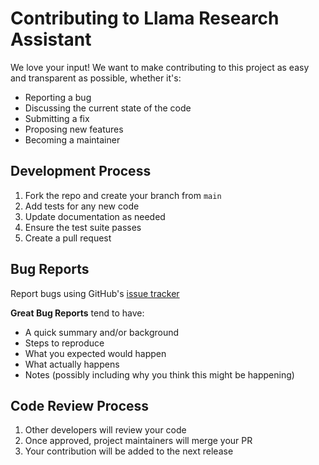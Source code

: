 # Contributing to Llama Research Assistant

We love your input! We want to make contributing to this project as easy and transparent as possible, whether it's:

- Reporting a bug
- Discussing the current state of the code
- Submitting a fix
- Proposing new features
- Becoming a maintainer

## Development Process

1. Fork the repo and create your branch from `main`
2. Add tests for any new code
3. Update documentation as needed
4. Ensure the test suite passes
5. Create a pull request

## Bug Reports

Report bugs using GitHub's [issue tracker](../../issues)

**Great Bug Reports** tend to have:
- A quick summary and/or background
- Steps to reproduce
- What you expected would happen
- What actually happens
- Notes (possibly including why you think this might be happening)

## Code Review Process

1. Other developers will review your code
2. Once approved, project maintainers will merge your PR
3. Your contribution will be added to the next release